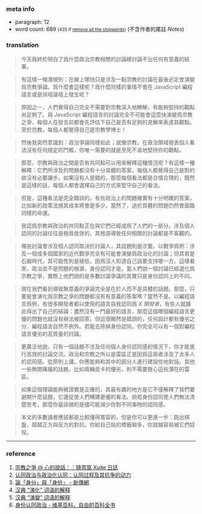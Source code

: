 ### meta info

- paragraph: 12
- word count: 689 <small>(435 if [remove all the stopwords](https://tools.fromdev.com/remove-stopwords-online.html))</small> (不含作者的尾註 _Notes_)

### translation

> 今天我終於明白了爲什麼政治宗教相關的討論總討論不出任何有意義的結果。

> 有這樣一條潛規則：在線上哪怕只是涉及一點宗教的討論在最後必定會演變爲宗教爭論。爲什麼會這樣呢？爲什麼同樣的事情不會在 JavaScript 編程語言或是烘培論壇上發生呢？

> 原因之一，人們覺得自己完全不需要對宗教深入地瞭解，有能夠堅持的觀點尚足夠了。與 JavaScript 編程語言的討論完全不可能會這麼快演變爲宗教之爭，每個人在發言前都會先評估下自己是否有足夠的見解來表達其觀點。至於宗教，每個人都覺得自己是宗教學博士！

> 然後我突然意識到：政治爭論同樣如此；就像宗教，在政治領域發表個人看法沒有任何規定的門檻，你唯一需要的就是至死不渝地堅持你的觀點。

> 那麼，宗教與政治之間是否有共同點可以用來解釋這種情況呢？有這樣一種解釋：它們所涉及的問題都沒有十分具體的答案，每個人都覺得自己是對的故沒有必要讓步。如果沒有人是錯的，那麼每個看法都是合情合理的，既然是這樣的話，每個人都會選擇自己的方式來堅守自己的看法。

> 但是，這種看法是完全錯誤的。有些政治上的問題確實有十分明確的答案，比如新的政策法規其成本將會是多少。當然了，過於具體的問題仍然會面臨同樣的命運。

> 我認爲宗教與政治的共同點正在與它們已經成爲了人們的一部分。涉及個人認同的討論往往是極爲低效的，其根源導致任何相關的討論都是不客觀的。

> 哪些討論會涉及個人認同取決於討論人，其話題則是次要。以戰爭爲例：涉及一個或多個國家的近代戰爭完全有可能會演變爲政治化的討論；但其若是石器時代，其可能性則是極低，因爲沒人知道自己該要支持哪一方。這樣看來，政治並不是問題的根源，身份認同才是。當人們說一個討論已經退化爲宗教之爭，實際上他們說的是多數討論爭議的其實只是身份認同上的不同。

> 現在我們看到導致無意義的爭論完全是在於人而不是具體的話題。那麼，只要是會演化爲宗教之爭的問題都沒有有意義的答案嗎？當然不是。以編程語言爲例，有很多開發者都以使用的語言自我認同爲 _X 開發者_，有些人就據此得出了自己的結論：盡然沒有一門最好的語言，那麼這個哪個編程語言更優的問題也就沒有辦法被回答。但這很顯然是錯誤的，任何設計都有優劣之分，編程語言自然不例外。若能去除掉身份認同，你完全可以有一個對編程語言優劣的高質量的討論。

> 更廣泛地說，只有一個話題不涉及任何個人身份認同感的情況下，你才能進行高效的討論交流。政治和宗教之所以是雷區正是因爲這兩者涉及了太多人的認同感。從原則上講，你應能夠和其中的部分人進行建設性地對話。其他一些無關痛癢的話題，比如兩輛皮卡的優劣，則不需要擔心這些潛在的雷區。

> 如果這個理論能夠被證實是正確的，其最有趣的地方是它不僅解釋了我們要避開什麼話題，它還促使人們構建更優的看法。倘若身份認同使人們無法清楚思考，那麼你最該做的是儘可能減少你對不同事物的認同感。

> 本文的多數讀者應該都是比較懂得寬容的，但是你可以更進一步：跳出棋盤，超越正方與反方的對抗。你給自己貼的標籤越多，你就越容易被它們奴役。

---

### reference

1. [宗教之爭 @ 心的說話：：隨意窩 Xuite 日誌](https://blog.xuite.net/pong2/2/9185126)
2. [认同政治与政治化认同：认同过程及其抗争的动力](https://www.1xuezhe.exuezhe.com/Qk/art/608876?dbcode=1&flag=2)
3. [論「身分」與「身份」 - 新傳網](https://www.symedialab.com/talk%E8%AB%96%E3%80%8C%E8%BA%AB%E5%88%86%E3%80%8D%E8%88%87%E3%80%8C%E8%BA%-AB%E4%BB%BD%E3%80%8D/)
4. [汉典 “演化” 词语的解释](https://www.zdic.net/hans/%E6%BC%94%E5%8C%96)
5. [汉典 “演變” 词语的解释](https://www.zdic.net/hans/%E6%BC%94%E8%AE%8A)
6. [身份认同政治 - 维基百科，自由的百科全书](https://zh.wikipedia.org/zh-hans%E8%BA%AB%E4%BB%BD%E8%AA%8D%E5%90%8C%E6%94%BF%E6%B2%BB)

